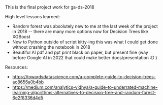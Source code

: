 This is the final project work for ga-ds-2018

High level lessons learned:
* Random forest was absolutely new to me at the last week of the project in 2018 -- there are many more options now for Decision Trees like XGBoost 
* New to Python outside of script kitty-ing this was what I could get done without crashing the notebook in 2018 
* Beautiful AI pdf and ppt print black on paper, but present fine (way before Google AI in 2022 that could make better docs/presentation :D ) 


Resources:
* https://towardsdatascience.com/a-complete-guide-to-decision-trees-ac8656a0b4bb
* https://medium.com/analytics-vidhya/a-guide-to-underrated-machine-learning-algorithms-alternatives-to-decision-tree-and-random-forest-6e2f8336d4d5


